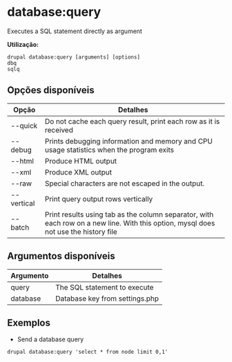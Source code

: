# database:query
Executes a SQL statement directly as argument

**Utilização:**
```
drupal database:query [arguments] [options]
dbq
sqlq
```

## Opções disponíveis
Opção | Detalhes
-------|-------------
--quick | Do not cache each query result, print each row as it is received
--debug | Prints debugging information and memory and CPU usage statistics when the program exits
--html | Produce HTML output
--xml | Produce XML output
--raw | Special characters are not escaped in the output.
--vertical | Print query output rows vertically
--batch | Print results using tab as the column separator, with each row on a new line. With this option, mysql does not use the history file

## Argumentos disponíveis
Argumento | Detalhes
---------|-------------
query | The SQL statement to execute
database | Database key from settings.php

## Exemplos
* Send a database query
```
drupal database:query 'select * from node limit 0,1'
```
